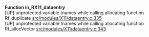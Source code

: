   
__Function in_RX11_dataentry__  
  [UP] unprotected variable tnames while calling allocating function Rf_duplicate [src/modules/X11/dataentry.c:335](https://github.com/wch/r-source/blob/db963405b2f791e80f84ecb7a8075ae6076f9b4d/src/modules/X11/dataentry.c/#L335)  
  [UP] unprotected variable tnames while calling allocating function Rf_allocVector [src/modules/X11/dataentry.c:343](https://github.com/wch/r-source/blob/db963405b2f791e80f84ecb7a8075ae6076f9b4d/src/modules/X11/dataentry.c/#L343)  
